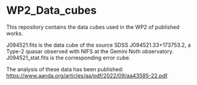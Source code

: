 # WP2_Data_cubes

This repository contains the data cubes used in the WP2 of published works.

J094521.fits is the data cube of the source SDSS J094521.33+173753.2, a Type-2 quasar observed with NIFS at the Gemini Noth observatory.
J094521_stat.fits is the corresponding error cube.

The analysis of these data has been published: https://www.aanda.org/articles/aa/pdf/2022/09/aa43585-22.pdf.

